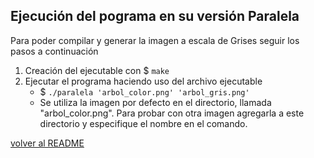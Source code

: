 ## Ejecución del pograma en su versión Paralela
Para poder compilar y generar la imagen a escala de Grises seguir los pasos a continuación
1. Creación del ejecutable con $ `make`
2. Ejecutar el programa haciendo uso del archivo ejecutable 
    - $ `./paralela 'arbol_color.png' 'arbol_gris.png'`
    - Se utiliza la imagen por defecto en el directorio, llamada "arbol_color.png". Para probar con otra imagen agregarla a este directorio y especifique el nombre en el comando.

[volver al README](../../README.md)